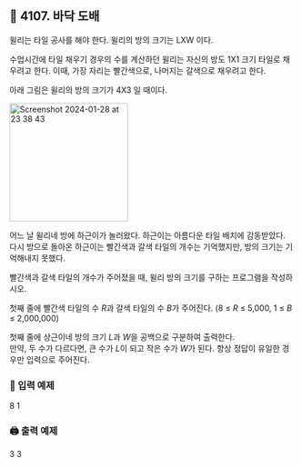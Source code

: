 ## 🏁 4107. 바닥 도배
윌리는 타일 공사를 해야 한다. 윌리의 방의 크기는 LXW 이다.

수업시간에 타일 채우기 경우의 수를 계산하던 윌리는 자신의 방도 1X1  크기 타일로 채우려고 한다. 이때, 가장 자리는 빨간색으로, 나머지는 갈색으로 채우려고 한다.

아래 그림은 윌리의 방의 크기가 4X3 일 때이다.

<img width="208" alt="Screenshot 2024-01-28 at 23 38 43" src="https://github.com/StopSoo/baekjoon/assets/114139700/ebc3db0c-2378-468f-a3ce-fb871c7acc55">

어느 날 윌리네 방에 하근이가 놀러왔다. 하근이는 아름다운 타일 배치에 감동받았다. 
<br>다시 방으로 돌아온 하근이는 빨간색과 갈색 타일의 개수는 기억했지만, 방의 크기는 기억해내지 못했다.

빨간색과 갈색 타일의 개수가 주어졌을 때, 윌리 방의 크기를 구하는 프로그램을 작성하시오.

첫째 줄에 빨간색 타일의 수 $R$과 갈색 타일의 수 $B$가 주어진다. (8 ≤ $R$ ≤ 5,000, 1 ≤ $B$ ≤ 2,000,000)

첫째 줄에 상근이네 방의 크기 $L$과 $W$을 공백으로 구분하여 출력한다. 
<br>만약, 두 수가 다르다면, 큰 수가 $L$이 되고 작은 수가 $W$가 된다. 항상 정답이 유일한 경우만 입력으로 주어진다.

### 📝 입력 예제
8 1

### 🖨️ 출력 예제
3 3
